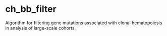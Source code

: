 # ch_bb_filter
Algorithm for filtering gene mutations associated with clonal hematopoiesis in analysis of large-scale cohorts.
